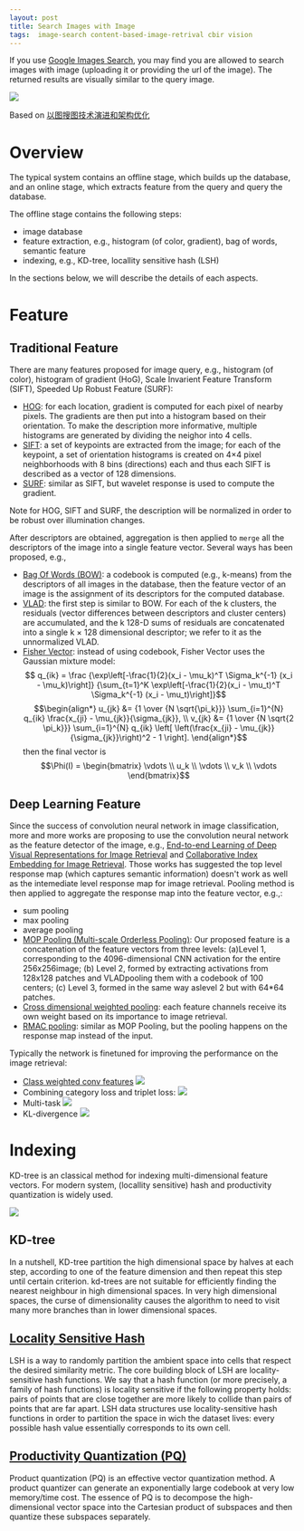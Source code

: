 ```yaml
---
layout: post
title: Search Images with Image
tags:  image-search content-based-image-retrival cbir vision
---
```


If you use [Google Images Search](https://images.google.com/), you may find you are allowed to search images with image (uploading it or providing the url of the image). The returned results are visually similar to the query image.

![](https://pic3.zhimg.com/80/v2-0a83fe1bd429e55df63704720f995e5a_hd.jpg)

Based on [以图搜图技术演进和架构优化](https://zhuanlan.zhihu.com/p/65306548?utm_source=wechat_session&utm_medium=social&utm_oi=794855414373183488)

# Overview

The typical system contains an offline stage, which builds up the database, and an online stage, which extracts feature from the query and query the database.

The offline stage contains the following steps:
- image database
- feature extraction, e.g., histogram (of color, gradient), bag of words, semantic feature
- indexing, e.g., KD-tree, locallity sensitive hash (LSH)

In the sections below, we will describe the details of each aspects.

# Feature

## Traditional Feature

There are many features proposed for image query, e.g., histogram (of color), histogram of gradient (HoG), Scale Invarient Feature Transform (SIFT), Speeded Up Robust Feature (SURF):
- [HOG](https://en.wikipedia.org/wiki/Histogram_of_oriented_gradients): for each location, gradient is computed for each pixel of nearby pixels. The gradients are then put into a histogram based on their orientation. To make the description more informative, multiple histograms are generated by dividing the neighor into 4 cells.
- [SIFT](https://en.wikipedia.org/wiki/Scale-invariant_feature_transform): a set of keypoints are extracted from the image; for each of the keypoint, a set of orientation histograms is created on 4×4 pixel neighborhoods with 8 bins (directions) each and thus each SIFT is described as a vector of 128 dimensions.
- [SURF](https://en.wikipedia.org/wiki/Speeded_up_robust_features): similar as SIFT, but wavelet response is used to compute the gradient.

Note for HOG, SIFT and SURF, the description will be normalized in order to be robust over illumination changes.

After descriptors are obtained, aggregation is then applied to `merge` all the descriptors of the image into a single feature vector. Several ways has been proposed, e.g.,
- [Bag Of Words (BOW)](https://en.wikipedia.org/wiki/Bag-of-words_model_in_computer_vision): a codebook is computed (e.g., k-means) from the descriptors of all images in the database, then the feature vector of an image is the assignment of its descriptors for the computed database.
- [VLAD](https://www.robots.ox.ac.uk/~vgg/publications/2013/arandjelovic13/arandjelovic13.pdf): the first step is similar to BOW. For each of the k clusters, the residuals (vector differences between descriptors and cluster centers) are accumulated, and the k 128-D sums of residuals are concatenated into a single k × 128 dimensional descriptor; we refer to it as the unnormalized VLAD.
- [Fisher Vector](http://www.vlfeat.org/api/citelist.html#CITEREF_perronnin06fisher): instead of using codebook, Fisher Vector uses the Gaussian mixture model:
$$ q_{ik} = \frac {\exp\left[-\frac{1}{2}(x_i - \mu_k)^T \Sigma_k^{-1} (x_i - \mu_k)\right]} {\sum_{t=1}^K \exp\left[-\frac{1}{2}(x_i - \mu_t)^T \Sigma_k^{-1} (x_i - \mu_t)\right]}$$
$$\begin{align*} u_{jk} &= {1 \over {N \sqrt{\pi_k}}} \sum_{i=1}^{N} q_{ik} \frac{x_{ji} - \mu_{jk}}{\sigma_{jk}}, \\ v_{jk} &= {1 \over {N \sqrt{2 \pi_k}}} \sum_{i=1}^{N} q_{ik} \left[ \left(\frac{x_{ji} - \mu_{jk}}{\sigma_{jk}}\right)^2 - 1 \right]. \end{align*}$$
then the final vector is $$\Phi(I) = \begin{bmatrix} \vdots \\ u_k \\ \vdots \\ v_k \\ \vdots \end{bmatrix}$$

## Deep Learning Feature

Since the success of convolution neural network in image classification, more and more works are proposing to use the convolution neural network as the feature detector of the image, e.g., [End-to-end Learning of Deep Visual Representations for Image Retrieval](https://arxiv.org/abs/1610.07940) and [Collaborative Index Embedding for Image Retrieval](https://www.computer.org/csdl/trans/tp/preprint/07867860.pdf). Those works has suggested the top level response map (which captures semantic information) doesn't work as well as the intemediate level response map for image retrieval. Pooling method is then applied to aggregate the response map into the feature vector, e.g.,:
- sum pooling
- max pooling
- average pooling
- [MOP Pooling (Multi-scale Orderless Pooling)](https://arxiv.org/abs/1403.1840): Our proposed feature is a concatenation of the feature vectors from three levels: (a)Level 1, corresponding to the 4096-dimensional CNN activation for the entire 256x256image; (b) Level 2, formed by extracting activations from 128x128 patches and VLADpooling them with a codebook of 100 centers; (c) Level 3, formed in the same way aslevel 2 but with 64*64 patches.
- [Cross dimensional weighted pooling](https://arxiv.org/abs/1512.04065): each feature channels receive its own weight based on its importance to image retrieval.
- [RMAC pooling](https://arxiv.org/pdf/1511.05879): similar as MOP Pooling, but the pooling happens on the response map instead of the input.

Typically the network is finetuned for improving the performance on the image retrieval:
- [Class weighted conv features](https://github.com/bikong2/retrieval-2017-cam)
![](https://pic2.zhimg.com/80/v2-f14d2c5acb1de4a0bd914aea44810aa5_hd.jpg)
- Combining category loss and triplet loss:
![](https://pic3.zhimg.com/80/v2-f0a6e08a32c00d74744d45df10ac9756_hd.jpg)
- Multi-task
![](https://pic2.zhimg.com/80/v2-4fef1ebb8b4b0a5e6f80610937a268c1_hd.jpg)
- KL-divergence
![](https://pic4.zhimg.com/80/v2-1a1370300389880292cd130fc0cfdd63_hd.jpg)

# Indexing

KD-tree is an classical method for indexing multi-dimensional feature vectors. For modern system, (locallity sensitive) hash and productivity quantization is widely used.

![](https://pic4.zhimg.com/80/v2-2db801926961c3fdbdbbe4160a8a9c7f_hd.jpg)

## KD-tree

In a nutshell, KD-tree partition the high dimensional space by halves at each step, according to one of the feature dimension and then repeat this step until certain criterion. kd-trees are not suitable for efficiently finding the nearest neighbour in high dimensional spaces. In very high dimensional spaces, the curse of dimensionality causes the algorithm to need to visit many more branches than in lower dimensional spaces.

## [Locality Sensitive Hash](https://link.zhihu.com/?target=https%3A//github.com/FALCONN-LIB/FALCONN)

LSH is a way to randomly partition the ambient space into cells that respect the desired similarity metric. The core building block of LSH are locality-sensitive hash functions. We say that a hash function (or more precisely, a family of hash functions) is locality sensitive if the following property holds: pairs of points that are close together are more likely to collide than pairs of points that are far apart. LSH data structures use locality-sensitive hash functions in order to partition the space in wich the dataset lives: every possible hash value essentially corresponds to its own cell.

## [Productivity Quantization (PQ)](https://github.com/facebookresearch/faiss)

Product quantization (PQ) is an effective vector quantization method. A product quantizer can generate an exponentially large codebook at very low memory/time cost. The essence of PQ is to decompose the high-dimensional vector space into the Cartesian product of subspaces and then quantize these subspaces separately. 
